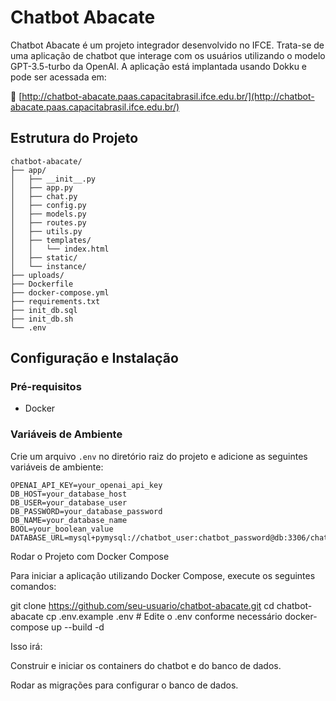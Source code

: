 # Chatbot Abacate  

Chatbot Abacate é um projeto integrador desenvolvido no IFCE. Trata-se de uma aplicação de chatbot que interage com os usuários utilizando o modelo GPT-3.5-turbo da OpenAI. A aplicação está implantada usando Dokku e pode ser acessada em:  

🔗 [http://chatbot-abacate.paas.capacitabrasil.ifce.edu.br/](http://chatbot-abacate.paas.capacitabrasil.ifce.edu.br/)  

## Estrutura do Projeto  

```
chatbot-abacate/  
├── app/  
│   ├── __init__.py  
│   ├── app.py  
│   ├── chat.py  
│   ├── config.py  
│   ├── models.py  
│   ├── routes.py  
│   ├── utils.py  
│   ├── templates/  
│   │   └── index.html  
│   ├── static/  
│   └── instance/  
├── uploads/  
├── Dockerfile
├── docker-compose.yml
├── requirements.txt  
├── init_db.sql  
├── init_db.sh  
└── .env  
```  

## Configuração e Instalação  

### Pré-requisitos  

- Docker  

### Variáveis de Ambiente  

Crie um arquivo `.env` no diretório raiz do projeto e adicione as seguintes variáveis de ambiente:  

```
OPENAI_API_KEY=your_openai_api_key  
DB_HOST=your_database_host  
DB_USER=your_database_user  
DB_PASSWORD=your_database_password  
DB_NAME=your_database_name  
BOOL=your_boolean_value  
DATABASE_URL=mysql+pymysql://chatbot_user:chatbot_password@db:3306/chatbot_db  
```  

Rodar o Projeto com Docker Compose

Para iniciar a aplicação utilizando Docker Compose, execute os seguintes comandos:

git clone https://github.com/seu-usuario/chatbot-abacate.git
cd chatbot-abacate
cp .env.example .env  # Edite o .env conforme necessário
docker-compose up --build -d

Isso irá:

Construir e iniciar os containers do chatbot e do banco de dados.

Rodar as migrações para configurar o banco de dados.
